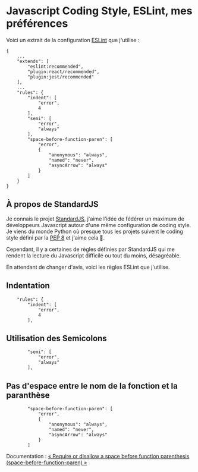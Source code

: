 # Javascript Coding Style, ESLint, mes préférences

Voici un extrait de la configuration [ESLint](https://eslint.org/) que j'utilise :

```
{
    ...
    "extends": [
        "eslint:recommended",
        "plugin:react/recommended",
        "plugin:jest/recommended"
    ],
    ...
    "rules": {
        "indent": [
            "error",
            4
        ],
        "semi": [
            "error",
            "always"
        ],
        "space-before-function-paren": [
            "error",
            {
                "anonymous": "always",
                "named": "never",
                "asyncArrow": "always"
            }
        ]
    }
}
```

## À propos de StandardJS

Je connais le projet [StandardJS](https://standardjs.com/), j'aime l'idée de fédérer un maximum de
développeurs Javascript autour d'une même configuration de coding style.<br />
Je viens du monde Python où presque tous les projets suivent le coding style défini par la
[PEP 8](https://www.python.org/dev/peps/pep-0008/) et j'aime cela 🙂.

Cependant, il y a certaines de règles définies par StandardJS qui me rendent la lecture du
Javascript difficile ou tout du moins, désagréable.

En attendant de changer d'avis, voici les règles ESLint que j'utilise.

## Indentation

```
    "rules": {
        "indent": [
            "error",
            4
        ],
```

## Utilisation des Semicolons

```
        "semi": [
            "error",
            "always"
        ],
```

## Pas d'espace entre le nom de la fonction et la paranthèse

```
        "space-before-function-paren": [
            "error",
            {
                "anonymous": "always",
                "named": "never",
                "asyncArrow": "always"
            }
        ]
```

Documentation : [« Require or disallow a space before function parenthesis (space-before-function-paren) »](https://eslint.org/docs/rules/space-before-function-paren) 